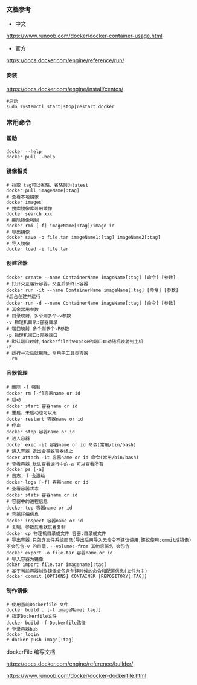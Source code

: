 ### 文档参考

- 中文

https://www.runoob.com/docker/docker-container-usage.html

- 官方

https://docs.docker.com/engine/reference/run/

#### 安装

https://docs.docker.com/engine/install/centos/

```
#启动
sudo systemctl start|stop|restart docker
```

### 常用命令

#### 帮助

```
docker --help
docker pull --help
```

#### 镜像相关

```
# 拉取 tag可以省略，省略则为latest
docker pull imageName[:tag]
# 查看本地镜像
docker images
# 搜索镜像库可用镜像
docker search xxx
# 删除镜像强制
docker rmi [-f] imageName[:tag]/image id
# 导出镜像
docker save -o file.tar imageName1:[tag] imageName2[:tag]
# 导入镜像
docker load -i file.tar
```

#### 创建容器

```
docker create --name ContainerName imageName[:tag] [命令] [参数]
# 打开交互运行容器，交互后会终止容器
docker run -it --name ContainerName imageName[:tag] [命令] [参数]
#后台创建并运行
docker run -d --name ContainerName imageName[:tag] [命令] [参数] 
# 其余常用参数
# 目录映射，多个则多个-v参数
-v 物理机目录:容器目录 
# 端口映射 多个则多个-P参数
-p 物理机端口:容器端口
# 默认端口映射,dockerfile中expose的端口自动随机映射到主机
-P 
# 运行一次后就删除，常用于工具类容器
--rm 
```

#### 容器管理

```
# 删除 -f 强制
docker rm [-f]容器name or id
# 启动
docker start 容器name or id
# 重启，未启动也可以用
docker restart 容器name or id
# 停止
docker stop 容器name or id
# 进入容器
docker exec -it 容器name or id 命令(常用/bin/bash)
# 进入容器 退出会导致容器终止
docer attach -it 容器name or id 命令(常用/bin/bash)
# 查看容器,默认查看运行中的-a 可以查看所有
docker ps [-a]
# 日志,-f 会滚动
docker logs [-f] 容器name or id
# 查看容器状态
docker stats 容器name or id
# 容器中的进程信息
docker top 容器name or id
# 容器详细信息
docker inspect 容器name or id
# 复制，参数反着就反着复制
docker cp 物理机目录或文件 容器:目录或文件
# 导出容器,只包含文件系统而已(导出后再导入无命令不建议使用,建议使用commit成镜像) 不会包含-v 的目录，--volumes-from 其他容器名 会包含
docker export -o file.tar 容器name or id
# 导入容器为镜像
doker import file.tar imagename[:tag]
# 基于当前容器制作镜像会包含创建时候的命令和配置信息(文件为主)
docker commit [OPTIONS] CONTAINER [REPOSITORY[:TAG]]

```

#### 制作镜像

```
# 使用当前Dockerfile 文件
docker build . [-t imageName[:tag]]
# 指定Dockerfile文件
docker build -f Dockerfile路径
# 登录容器hub
docker login
# docker push image[:tag]
```

dockerFile 编写文档

https://docs.docker.com/engine/reference/builder/

https://www.runoob.com/docker/docker-dockerfile.html





